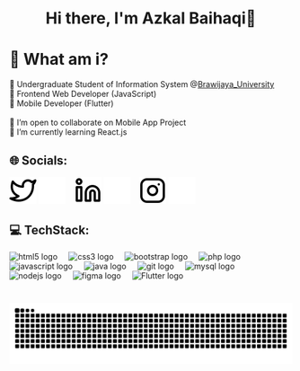 <h1 align="center">Hi there, I'm Azkal Baihaqi👋</h1>

# 👀 What am i?
🏫 Undergraduate Student of Information System @[Brawijaya_University]<br>
🎨 Frontend Web Developer (JavaScript)<br>
📱 Mobile Developer (Flutter)
<br><br>
👯 I’m open to collaborate on Mobile App Project<br>🌱 I’m currently learning React.js


## 🌐 Socials:
[![website](./img/twitter-light.svg)](https://twitter.com/abhqi_#gh-light-mode-only)
[![website](./img/twitter-dark.svg)](https://twitter.com/abhqi_#gh-dark-mode-only)
&nbsp;&nbsp;
[![website](./img/linkedin-light.svg)](www.linkedin.com/in/azkal-baihaqi#gh-light-mode-only)
[![website](./img/linkedin-dark.svg)](www.linkedin.com/in/azkal-baihaqi#gh-dark-mode-only)
&nbsp;&nbsp;
[![website](./img/instagram-light.svg)](https://instagram.com/azkalbhqi_#gh-light-mode-only)
[![website](./img/instagram-dark.svg)](https://instagram.com/azkalbhqi_#gh-dark-mode-only)


## 💻 TechStack:
<div align="left">
  <img src="https://cdn.jsdelivr.net/gh/devicons/devicon/icons/html5/html5-original.svg" height="30" alt="html5 logo"  />
  <img width="12" />
  <img src="https://cdn.jsdelivr.net/gh/devicons/devicon/icons/css3/css3-original.svg" height="30" alt="css3 logo"  />
  <img width="12" />
  <img src="https://cdn.jsdelivr.net/gh/devicons/devicon/icons/bootstrap/bootstrap-original.svg" height="30" alt="bootstrap logo"  />
  <img width="12" />
  <img src="https://cdn.jsdelivr.net/gh/devicons/devicon/icons/php/php-original.svg" height="30" alt="php logo"  />
  <img width="12" />
  <img src="https://cdn.jsdelivr.net/gh/devicons/devicon/icons/javascript/javascript-original.svg" height="30" alt="javascript logo"  />
  <img width="12" />
  <img src="https://cdn.jsdelivr.net/gh/devicons/devicon/icons/java/java-original.svg" height="30" alt="java logo"  />
  <img width="12" />
  <img src="https://cdn.jsdelivr.net/gh/devicons/devicon/icons/git/git-original.svg" height="30" alt="git logo"  />
  <img width="12" />
  <img src="https://cdn.jsdelivr.net/gh/devicons/devicon/icons/mysql/mysql-original.svg" height="30" alt="mysql logo"  />
  <img width="12" />
  <img src="https://cdn.jsdelivr.net/gh/devicons/devicon/icons/nodejs/nodejs-original.svg" height="30" alt="nodejs logo"  />
  <img width="12" />
  <img src="https://cdn.jsdelivr.net/gh/devicons/devicon/icons/figma/figma-original.svg" height="30" alt="figma logo"  />
  <img width="12" />
  <img src="https://cdn.jsdelivr.net/gh/devicons/devicon/icons/flutter/flutter-original.svg" height="30" alt="Flutter logo"  />
</div>

###

<br clear="both">

<img src="https://raw.githubusercontent.com/azkalbhqi/azkalbhqi/output/snake.svg" alt="Snake animation" />

###

[Brawijaya_University]: https://www.ub.ac.id